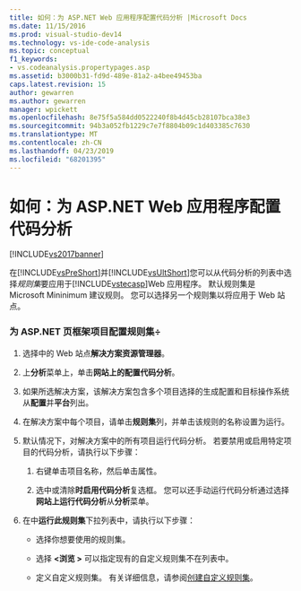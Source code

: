 ```yaml
---
title: 如何：为 ASP.NET Web 应用程序配置代码分析 |Microsoft Docs
ms.date: 11/15/2016
ms.prod: visual-studio-dev14
ms.technology: vs-ide-code-analysis
ms.topic: conceptual
f1_keywords:
- vs.codeanalysis.propertypages.asp
ms.assetid: b3000b31-fd9d-489e-81a2-a4bee49453ba
caps.latest.revision: 15
author: gewarren
ms.author: gewarren
manager: wpickett
ms.openlocfilehash: 8e75f5a584dd0522240f8b4d45cb28107bca38e3
ms.sourcegitcommit: 94b3a052fb1229c7e7f8804b09c1d403385c7630
ms.translationtype: MT
ms.contentlocale: zh-CN
ms.lasthandoff: 04/23/2019
ms.locfileid: "68201395"
---
```

# <a name="how-to-configure-code-analysis-for-an-aspnet-web-application"></a>如何：为 ASP.NET Web 应用程序配置代码分析
[!INCLUDE[vs2017banner](../includes/vs2017banner.md)]

在[!INCLUDE[vsPreShort](../includes/vspreshort-md.md)]并[!INCLUDE[vsUltShort](../includes/vsultshort-md.md)]您可以从代码分析的列表中选择*规则集*要应用于[!INCLUDE[vstecasp](../includes/vstecasp-md.md)]Web 应用程序。 默认规则集是 Microsoft Mininimum 建议规则。 您可以选择另一个规则集以将应用于 Web 站点。  
  
### <a name="to-configure-a-rule-set-for-an-aspnet-page-framework-project"></a>为 ASP.NET 页框架项目配置规则集÷  
  
1. 选择中的 Web 站点**解决方案资源管理器**。  
  
2. 上**分析**菜单上，单击**网站上的配置代码分析**。  
  
3. 如果所选解决方案，该解决方案包含多个项目选择的生成配置和目标操作系统从**配置**并**平台**列出。  
  
4. 在解决方案中每个项目，请单击**规则集**列，并单击该规则的名称设置为运行。  
  
5. 默认情况下，对解决方案中的所有项目运行代码分析。 若要禁用或启用特定项目的代码分析，请执行以下步骤：  
  
    1. 右键单击项目名称，然后单击属性。  
  
    2. 选中或清除**时启用代码分析**复选框。 您可以还手动运行代码分析通过选择**网站上运行代码分析**从**分析**菜单。  
  
6. 在中**运行此规则集**下拉列表中，请执行以下步骤：  
  
    - 选择你想要使用的规则集。  
  
    - 选择 **\<浏览 >** 可以指定现有的自定义规则集不在列表中。  
  
    - 定义自定义规则集。 有关详细信息，请参阅[创建自定义规则集](../code-quality/creating-custom-code-analysis-rule-sets.md)。
